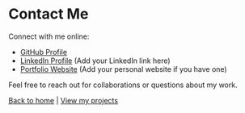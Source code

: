 # Contact Me

Connect with me online:

- [GitHub Profile](https://github.com/Sam-271102)
- [LinkedIn Profile](#) (Add your LinkedIn link here)
- [Portfolio Website](#) (Add your personal website if you have one)

Feel free to reach out for collaborations or questions about my work.

[Back to home](index.markdown) | [View my projects](projects.markdown)
